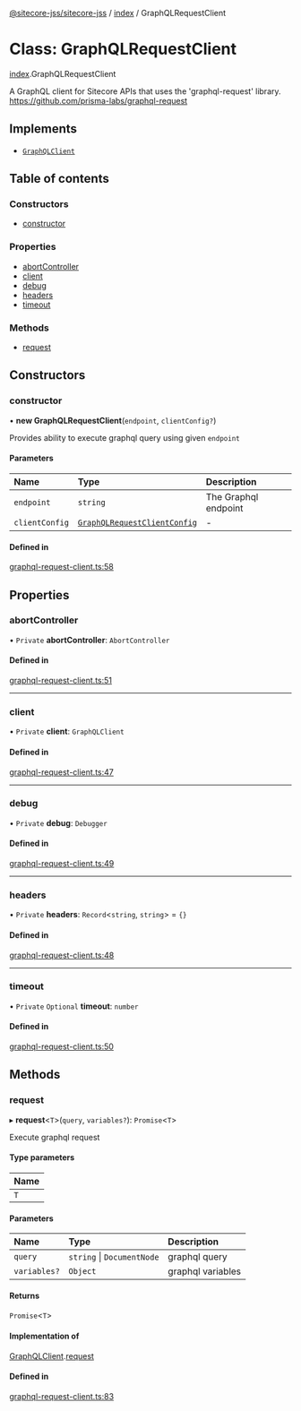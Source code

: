 [@sitecore-jss/sitecore-jss](../README.md) / [index](../modules/index.md) / GraphQLRequestClient

# Class: GraphQLRequestClient

[index](../modules/index.md).GraphQLRequestClient

A GraphQL client for Sitecore APIs that uses the 'graphql-request' library.
https://github.com/prisma-labs/graphql-request

## Implements

- [`GraphQLClient`](../interfaces/index.GraphQLClient.md)

## Table of contents

### Constructors

- [constructor](index.GraphQLRequestClient.md#constructor)

### Properties

- [abortController](index.GraphQLRequestClient.md#abortcontroller)
- [client](index.GraphQLRequestClient.md#client)
- [debug](index.GraphQLRequestClient.md#debug)
- [headers](index.GraphQLRequestClient.md#headers)
- [timeout](index.GraphQLRequestClient.md#timeout)

### Methods

- [request](index.GraphQLRequestClient.md#request)

## Constructors

### constructor

• **new GraphQLRequestClient**(`endpoint`, `clientConfig?`)

Provides ability to execute graphql query using given `endpoint`

#### Parameters

| Name | Type | Description |
| :------ | :------ | :------ |
| `endpoint` | `string` | The Graphql endpoint |
| `clientConfig` | [`GraphQLRequestClientConfig`](../modules/index.md#graphqlrequestclientconfig) | - |

#### Defined in

[graphql-request-client.ts:58](https://github.com/Sitecore/jss/blob/25c4adcb9/packages/sitecore-jss/src/graphql-request-client.ts#L58)

## Properties

### abortController

• `Private` **abortController**: `AbortController`

#### Defined in

[graphql-request-client.ts:51](https://github.com/Sitecore/jss/blob/25c4adcb9/packages/sitecore-jss/src/graphql-request-client.ts#L51)

___

### client

• `Private` **client**: `GraphQLClient`

#### Defined in

[graphql-request-client.ts:47](https://github.com/Sitecore/jss/blob/25c4adcb9/packages/sitecore-jss/src/graphql-request-client.ts#L47)

___

### debug

• `Private` **debug**: `Debugger`

#### Defined in

[graphql-request-client.ts:49](https://github.com/Sitecore/jss/blob/25c4adcb9/packages/sitecore-jss/src/graphql-request-client.ts#L49)

___

### headers

• `Private` **headers**: `Record`<`string`, `string`\> = `{}`

#### Defined in

[graphql-request-client.ts:48](https://github.com/Sitecore/jss/blob/25c4adcb9/packages/sitecore-jss/src/graphql-request-client.ts#L48)

___

### timeout

• `Private` `Optional` **timeout**: `number`

#### Defined in

[graphql-request-client.ts:50](https://github.com/Sitecore/jss/blob/25c4adcb9/packages/sitecore-jss/src/graphql-request-client.ts#L50)

## Methods

### request

▸ **request**<`T`\>(`query`, `variables?`): `Promise`<`T`\>

Execute graphql request

#### Type parameters

| Name |
| :------ |
| `T` |

#### Parameters

| Name | Type | Description |
| :------ | :------ | :------ |
| `query` | `string` \| `DocumentNode` | graphql query |
| `variables?` | `Object` | graphql variables |

#### Returns

`Promise`<`T`\>

#### Implementation of

[GraphQLClient](../interfaces/index.GraphQLClient.md).[request](../interfaces/index.GraphQLClient.md#request)

#### Defined in

[graphql-request-client.ts:83](https://github.com/Sitecore/jss/blob/25c4adcb9/packages/sitecore-jss/src/graphql-request-client.ts#L83)
